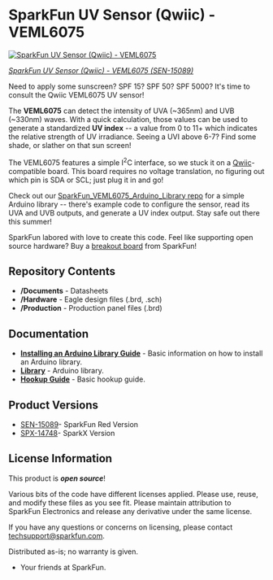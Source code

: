 SparkFun UV Sensor (Qwiic) - VEML6075
========================================

[![SparkFun UV Sensor (Qwiic) - VEML6075](https://cdn.sparkfun.com//assets/parts/1/3/4/4/7/15089-SparkFun_UV_Light_Sensor_Breakout_-_VEML6075__Qwiic_-01.jpg)](https://www.sparkfun.com/products/15089)

[*SparkFun UV Sensor (Qwiic) - VEML6075 (SEN-15089)*](https://www.sparkfun.com/products/15089)

Need to apply some sunscreen? SPF 15? SPF 50? SPF 5000? It's time to consult the Qwiic VEML6075 UV sensor!

The **VEML6075** can detect the intensity of UVA (~365nm) and UVB (~330nm) waves. With a quick calculation, those values can be used to generate a standardized **UV index** -- a value from 0 to 11+ which indicates the relative strength of UV irradiance. Seeing a UVI above 6-7? Find some shade, or slather on that sun screen!

The VEML6075 features a simple I<sup>2</sup>C interface, so we stuck it on a [Qwiic](https://www.sparkfun.com/qwiic)-compatible board. This board requires no voltage translation, no figuring out which pin is SDA or SCL; just plug it in and go!

Check out our [SparkFun_VEML6075_Arduino_Library repo](https://github.com/sparkfun/SparkFun_VEML6075_Arduino_Library) for a simple Arduino library -- there's example code to configure the sensor, read its UVA and UVB outputs, and generate a UV index output. Stay safe out there this summer!

SparkFun labored with love to create this code. Feel like supporting open source hardware? 
Buy a [breakout board](https://www.sparkfun.com/products/15089) from SparkFun!

Repository Contents
-------------------

* **/Documents** - Datasheets
* **/Hardware** - Eagle design files (.brd, .sch)
* **/Production** - Production panel files (.brd)

Documentation
--------------
* **[Installing an Arduino Library Guide](https://learn.sparkfun.com/tutorials/installing-an-arduino-library)** - Basic information on how to install an Arduino library.
* **[Library](https://github.com/sparkfun/SparkFun_VEML6075_Arduino_Library)** - Arduino library.
* **[Hookup Guide](https://learn.sparkfun.com/tutorials/qwiic-uv-sensor-veml6075-hookup-guide)** - Basic hookup guide.

Product Versions
----------------
* [SEN-15089](https://www.sparkfun.com/products/15089)- SparkFun Red Version
* [SPX-14748](https://www.sparkfun.com/products/14748)- SparkX Version

License Information
-------------------

This product is _**open source**_! 

Various bits of the code have different licenses applied. Please use, reuse, and modify these files as you see fit. Please maintain attribution to SparkFun Electronics and release any derivative under the same license.

If you have any questions or concerns on licensing, please contact techsupport@sparkfun.com. 

Distributed as-is; no warranty is given.

- Your friends at SparkFun.
